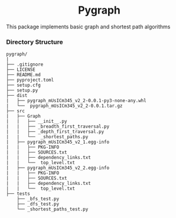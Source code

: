 <div align="center"><h1>Pygraph</h1></div>

This package implements basic graph and shortest path algorithms

### Directory Structure
```
pygraph/
|
├── .gitignore
├── LICENSE
├── README.md
├── pyproject.toml
├── setup.cfg
├── setup.py
├── dist
|   ├── pygraph_mUsICm345_v2_2-0.0.1-py3-none-any.whl
|   └──  pygraph_mUsICm345_v2_2-0.0.1.tar.gz
├── src
|   ├── Graph
|   |   ├── __init__.py
|   |   ├── _breadth_first_traversal.py
|   |   ├── _depth_first_traversal.py
|   |   └──  _shortest_paths.py
|   ├── pygraph_mUsICm345_v2_1.egg-info
|   |   ├── PKG-INFO
|   |   ├── SOURCES.txt
|   |   ├── dependency_links.txt
|   |   └──  top_level.txt
|   ├── pygraph_mUsICm345_v2_2.egg-info
|   |   ├── PKG-INFO
|   |   ├── SOURCES.txt
|   |   ├── dependency_links.txt
|   |   └──  top_level.txt
├── tests
    ├── _bfs_test.py
    ├── _dfs_test.py
    └── _shortest_paths_test.py


```
